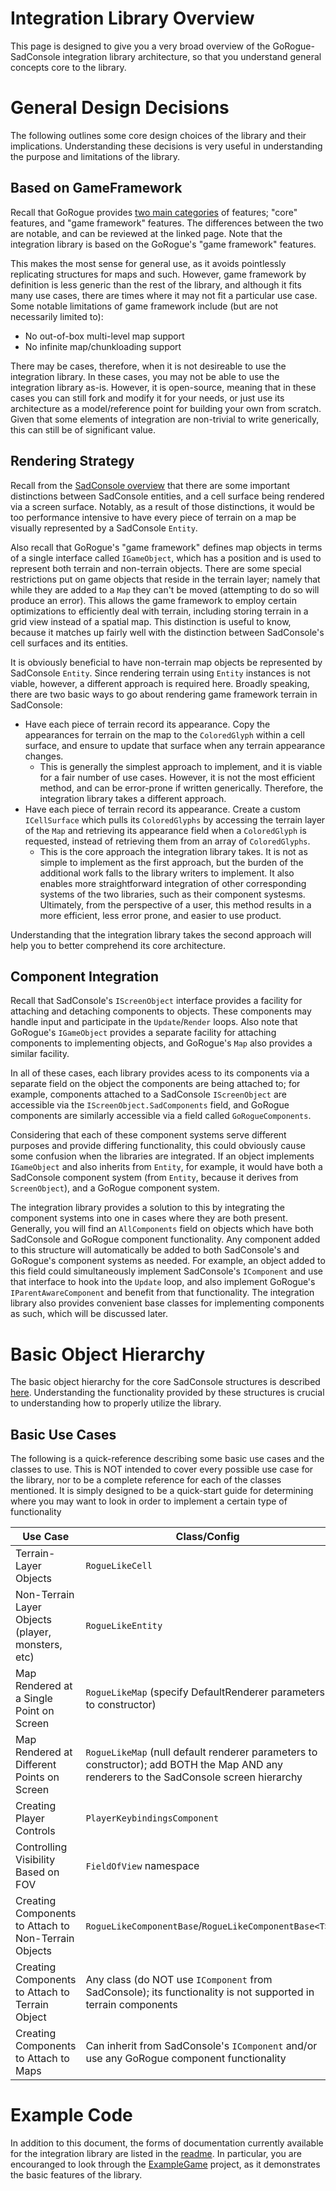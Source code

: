 # Integration Library Overview
This page is designed to give you a very broad overview of the GoRogue-SadConsole integration library architecture, so that you understand general concepts core to the library.

# General Design Decisions
The following outlines some core design choices of the library and their implications.  Understanding these decisions is very useful in understanding the purpose and limitations of the library.

## Based on GameFramework
Recall that GoRogue provides [two main categories](http://www.roguelib.com/articles/intro.html#library-design-concepts) of features; "core" features, and "game framework" features.  The differences between the two are notable, and can be reviewed at the linked page.  Note that the integration library is based on the GoRogue's "game framework" features.

This makes the most sense for general use, as it avoids pointlessly replicating structures for maps and such.  However, game framework by definition is less generic than the rest of the library, and although it fits many use cases, there are times where it may not fit a particular use case.  Some notable limitations of game framework include (but are not necessarily limited to):

- No out-of-box multi-level map support
- No infinite map/chunkloading support

There may be cases, therefore, when it is not desireable to use the integration library.  In these cases, you may not be able to use the integration library as-is.  However, it is open-source, meaning that in these cases you can still fork and modify it for your needs, or just use its architecture as a model/reference point for building your own from scratch.  Given that some elements of integration are non-trivial to write generically, this can still be of significant value.

## Rendering Strategy
Recall from the [SadConsole overview](02_sadconsole_overview.md#Differences-between-surfaces-and-entities) that there are some important distinctions between SadConsole entities, and a cell surface being rendered via a screen surface.  Notably, as a result of those distinctions, it would be too performance intensive to have every piece of terrain on a map be visually represented by a SadConsole `Entity`.

Also recall that GoRogue's "game framework" defines map objects in terms of a single interface called `IGameObject`, which has a position and is used to represent both terrain and non-terrain objects.  There are some special restrictions put on game objects that reside in the terrain layer; namely that while they are added to a `Map` they can't be moved (attempting to do so will produce an error).  This allows the game framework to employ certain optimizations to efficiently deal with terrain, including storing terrain in a grid view instead of a spatial map.  This distinction is useful to know, because it matches up fairly well with the distinction between SadConsole's cell surfaces and its entities.

It is obviously beneficial to have non-terrain map objects be represented by SadConsole `Entity`.  Since rendering terrain using `Entity` instances is not viable, however, a different approach is required here.  Broadly speaking, there are two basic ways to go about rendering game framework terrain in SadConsole:

- Have each piece of terrain record its appearance.  Copy the appearances for terrain on the map to the `ColoredGlyph` within a cell surface, and ensure to update that surface when any terrain appearance changes.
    - This is generally the simplest approach to implement, and it is viable for a fair number of use cases.  However, it is not the most efficient method, and can be error-prone if written generically.  Therefore, the integration library takes a different approach.
- Have each piece of terrain record its appearance.  Create a custom `ICellSurface` which pulls its `ColoredGlyphs` by accessing the terrain layer of the `Map` and retrieving its appearance field when a `ColoredGlyph` is requested, instead of retrieving them from an array of `ColoredGlyphs`.
    - This is the core approach the integration library takes.  It is not as simple to implement as the first approach, but the burden of the additional work falls to the library writers to implement.  It also enables more straightforward integration of other corresponding systems of the two libraries, such as their component systesms.  Ultimately, from the perspective of a user, this method results in a more efficient, less error prone, and easier to use product.

Understanding that the integration library takes the second approach will help you to better comprehend its core architecture.

## Component Integration
Recall that SadConsole's `IScreenObject` interface provides a facility for attaching and detaching components to objects.  These components may handle input and participate in the `Update`/`Render` loops.  Also note that GoRogue's `IGameObject` provides a separate facility for attaching components to implementing objects, and GoRogue's `Map` also provides a similar facility.

In all of these cases, each library provides acess to its components via a separate field on the object the components are being attached to; for example, components attached to a SadConsole `IScreenObject` are accessible via the `IScreenObject.SadComponents` field, and GoRogue components are similarly accessible via a field called `GoRogueComponents`.

Considering that each of these component systems serve different purposes and provide differing functionality, this could obviously cause some confusion when the libraries are integrated.  If an object implements `IGameObject` and also inherits from `Entity`, for example, it would have both a SadConsole component system (from `Entity`, because it derives from `ScreenObject`), and a GoRogue component system.

The integration library provides a solution to this by integrating the component systems into one in cases where they are both present.  Generally, you will find an `AllComponents` field on objects which have both SadConsole and GoRogue component functionality.  Any component added to this structure will automatically be added to both SadConsole's and GoRogue's component systems as needed.  For example, an object added to this field could simultaneously implement SadConsole's `IComponent` and use that interface to hook into the `Update` loop, and also implement GoRogue's `IParentAwareComponent` and benefit from that functionality.  The integration library also provides convenient base classes for implementing components as such, which will be discussed later.

# Basic Object Hierarchy
The basic object hierarchy for the core SadConsole structures is described [here](https://github.com/thesadrogue/TheSadRogue.Integration/tree/main/TheSadRogue.Integration#thesadrogueintegration).  Understanding the functionality provided by these structures is crucial to understanding how to properly utilize the library.

## Basic Use Cases
The following is a quick-reference describing some basic use cases and the classes to use.  This is NOT intended to cover every possible use case for the library, nor to be a complete reference for each of the classes mentioned.  It is simply designed to be a quick-start guide for determining where you may want to look in order to implement a certain type of functionality

| Use Case                                             | Class/Config                 |
| ---------------------------------------------------- | ---------------------------- |
| Terrain-Layer Objects                                | `RogueLikeCell`              |
| Non-Terrain Layer Objects (player, monsters, etc)    | `RogueLikeEntity`            |
| Map Rendered at a Single Point on Screen             | `RogueLikeMap` (specify DefaultRenderer parameters to constructor) |
| Map Rendered at Different Points on Screen           | `RogueLikeMap` (null default renderer parameters to constructor); add BOTH the Map AND any renderers to the SadConsole screen hierarchy |
| Creating Player Controls                             | `PlayerKeybindingsComponent` |
| Controlling Visibility Based on FOV                  | `FieldOfView` namespace      |
| Creating Components to Attach to Non-Terrain Objects | `RogueLikeComponentBase`/`RogueLikeComponentBase<T>` |
| Creating Components to Attach to Terrain Object      | Any class (do NOT use `IComponent` from SadConsole); its functionality is not supported in terrain components |
| Creating Components to Attach to Maps                | Can inherit from SadConsole's `IComponent` and/or use any GoRogue component functionality |

# Example Code
In addition to this document, the forms of documentation currently available for the integration library are listed in the [readme](README.md#documentation).  In particular, you are encouranged to look through the [ExampleGame](https://github.com/thesadrogue/TheSadRogue.Integration/tree/main/ExampleGame) project, as it demonstrates the basic features of the library.
